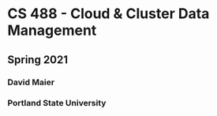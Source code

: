 # CS 488 - Cloud & Cluster Data Management

## Spring 2021

### David Maier

### Portland State University
